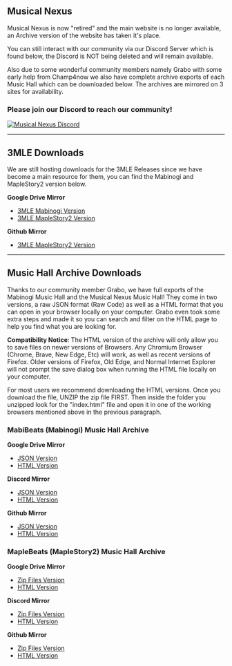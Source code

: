 ## Musical Nexus

Musical Nexus is now "retired" and the main website is no longer available, an Archive version of the website has taken it's place.

You can still interact with our community via our Discord Server which is found below, the Discord is NOT being deleted and will remain available.

Also due to some wonderful community members namely Grabo with some early help from Champ4now we also have complete archive exports of each Music Hall which can be downloaded below. The archives are mirrored on 3 sites for availability.


### Please join our Discord to reach our community!
<a href="https://discord.gg/0TSI1BAYjIFhusB5" target="_blank"><img src="https://discordapp.com/api/guilds/85055419923300352/widget.png?style=banner2" alt="Musical Nexus Discord" style="max-width:308px"></a>

---

## 3MLE Downloads

We are still hosting downloads for the 3MLE Releases since we have become a main resource for them, you can find the Mabinogi and MapleStory2 version below.

**Google Drive Mirror**
- [3MLE Mabinogi Version](https://drive.google.com/file/d/1el2Gc4aIaL8uZfpnxLyvhp65JKntFKSa/view?usp=sharing)
- [3MLE MapleStory2 Version](https://drive.google.com/file/d/175BpXOcOZTgCBZpwL_RM9nBYwAhcYpDF/view?usp=sharing)

**Github Mirror**
- [3MLE MapleStory2 Version](https://github.com/majorcyto/musicalnexus/raw/gh-pages/3MLE_MapleBeats_Edition_V3.zip)

---

## Music Hall Archive Downloads

Thanks to our community member Grabo, we have full exports of the Mabinogi Music Hall and the Musical Nexus Music Hall! They come in two versions, a raw JSON format (Raw Code) as well as a HTML format that you can open in your browser locally on your computer. Grabo even took some extra steps and made it so you can search and filter on the HTML page to help you find what you are looking for.

**Compatibility Notice**: The HTML version of the archive will only allow you to save files on newer versions of Browsers. Any Chromium Browser (Chrome, Brave, New Edge, Etc) will work, as well as recent versions of Firefox. Older versions of Firefox, Old Edge, and Normal Internet Explorer will not prompt the save dialog box when running the HTML file locally on your computer.

For most users we recommend downloading the HTML versions. Once you download the file, UNZIP the zip file FIRST. Then inside the folder you unzipped look for the "index.html" file and open it in one of the working browsers mentioned above in the previous paragraph.


### MabiBeats (Mabinogi) Music Hall Archive

**Google Drive Mirror**
- [JSON Version](https://drive.google.com/file/d/16vqOFIlvZpfpdbt3SSs6ah74es0-WDic/view?usp=sharing)
- [HTML Version](https://drive.google.com/file/d/1u2RhhFzxgeX8Sk7ksXzAlMOA5gtXJI8U/view?usp=sharing)

**Discord Mirror**
- [JSON Version](https://cdn.discordapp.com/attachments/737125606604537876/737738252013797396/Mabinogi_MML_-_JSON.zip)
- [HTML Version](https://cdn.discordapp.com/attachments/737125606604537876/737738258414436382/Mabinogi_MML_-_HTML.zip)

**Github Mirror**
- [JSON Version](https://github.com/majorcyto/musicalnexus/raw/gh-pages/Mabinogi_MML_-_JSON.zip)
- [HTML Version](https://github.com/majorcyto/musicalnexus/raw/gh-pages/Mabinogi_MML_-_HTML.zip)


### MapleBeats (MapleStory2) Music Hall Archive

**Google Drive Mirror**
- [Zip Files Version](https://drive.google.com/file/d/1WuJVk8nejVu6TOT2LmXi-dCP4ybJx2-v/view?usp=sharing)
- [HTML Version](https://drive.google.com/file/d/19yG88kJ01bPFWvqxQ9IMnq3bpoIUsdte/view?usp=sharing)

**Discord Mirror**
- [Zip Files Version](https://cdn.discordapp.com/attachments/737125625990611105/737406224819290152/MapleStory_2_MML.zip)
- [HTML Version](https://cdn.discordapp.com/attachments/737125625990611105/737779774281482300/MapleStory_MML_-_HTML.zip)

**Github Mirror**
- [Zip Files Version](https://github.com/majorcyto/musicalnexus/raw/gh-pages/MapleStory_2_MML.zip)
- [HTML Version](https://github.com/majorcyto/musicalnexus/raw/gh-pages/MapleStory_MML_-_HTML.zip)
